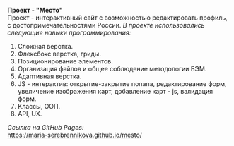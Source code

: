 **Проект - "Место"**  
Проект - интерактивный сайт с возможностью редактировать профиль, с достопримечательностями России. 
*В проекте использовались следующие навыки программирования:*  
1. Сложная верстка.  
2. Флексбокс верстка, гриды.  
3. Позиционирование элементов.  
4. Организация файлов и общее соблюдение методологии БЭМ.  
5. Адаптивная верстка.  
6. JS - интерактив: открытие-закрытие попапа, редактирование форм, увеличение изображения карт, добавление карт - js, валидация форм.  
7. Классы, ООП.  
8. API, UX.   


*Ссылка на GitHub Pages:*  
https://maria-serebrennikova.github.io/mesto/ 
